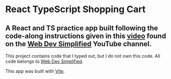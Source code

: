 # React TypeScript Shopping Cart

## A React and TS practice app built following the code-along instructions given in this [video](https://www.youtube.com/watch?v=lATafp15HWA) found on the [Web Dev Simplified](https://www.youtube.com/c/WebDevSimplified) YouTube channel.

This project contains code that I typed out, but I do not own this code. All code belongs to [Web Dev Simplified](https://github.com/WebDevSimplified).

This app was built with [Vite](https://vitejs.dev/).